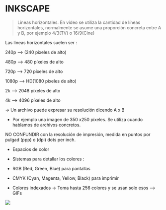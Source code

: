 # INKSCAPE

> Lineas horizontales. En vídeo se utiliza la cantidad de líneas horizontales, normalmente se asume una proporción concreta entre A y B, por ejemplo 4/3(TV)
o 16/9(Cine)

Las líneas horizontales suelen ser :

240p --> (240 píxeles de alto)

480p --> 480 píxeles de alto

720p --> 720 píxeles de alto

1080p --> HD(1080 píxeles de alto)

2k --> 2048 píxeles de alto 

4k --> 4096 píxeles de alto


-> Un archivo puede expresar su resolución dicendo A x B

 - Por ejemplo una imagen de 350 x250 píxeles. Se utiliza cuando hablamos de archivos concretos.

NO CONFUNDIR con la resolución de impresión, medida en puntos por pulgad (ppp) o (dpi) dots per inch.


- Espacios de color 

 - Sistemas para detallar los colores :

 - RGB (Red, Green, Blue) para pantallas

 - CMYK (Cyan, Magenta, Yellow, Black) para imprimir

 - Colores indexados -> Toma hasta 256 colores y se usan solo esos --> GIFs

![](https://c.tenor.com/_SPMSIgwlT8AAAAC/kid-run.gif)
